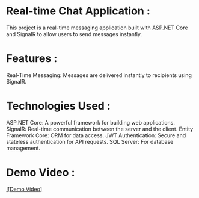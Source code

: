 # Real-time Chat Application :
This project is a real-time messaging application built with ASP.NET Core and SignalR to allow users to send messages instantly.

# Features :
Real-Time Messaging: Messages are delivered instantly to recipients using SignalR.

# Technologies Used :
ASP.NET Core: A powerful framework for building web applications.
SignalR: Real-time communication between the server and the client.
Entity Framework Core: ORM for data access.
JWT Authentication: Secure and stateless authentication for API requests.
SQL Server: For database management.

# Demo Video :

[![Demo Video]](https://www.youtube.com/watch?v=XHTU74Kpjfg)
